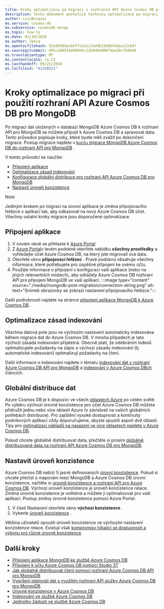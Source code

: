 ```yaml
---
title: Kroky optimalizace po migraci s rozhraním API Azure Cosmos DB pro MongoDB
description: Tento dokument poskytuje techniky optimalizace po migraci z MongoDB k rozhraní APi pro Azure Cosmos DB pro Mongo DB.
author: LuisBosquez
ms.service: cosmos-db
ms.subservice: cosmosdb-mongo
ms.topic: how-to
ms.date: 03/20/2020
ms.author: lbosq
ms.openlocfilehash: 93a9058dec66ffe2e1c7ad4b15d9bf4eba12c647
ms.sourcegitcommit: d95cab0514dd0956c13b9d64d98fdae2bc3569a0
ms.translationtype: MT
ms.contentlocale: cs-CZ
ms.lasthandoff: 09/25/2020
ms.locfileid: "91358521"
---
```

# <a name="post-migration-optimization-steps-when-using-azure-cosmos-dbs-api-for-mongodb"></a>Kroky optimalizace po migraci při použití rozhraní API Azure Cosmos DB pro MongoDB

Po migraci dat uložených v databázi MongoDB Azure Cosmos DB k rozhraní API pro MongoDB se můžete připojit k Azure Cosmos DB a spravovat data. Tento průvodce popisuje kroky, které byste měli zvážit po dokončení migrace. Postup migrace najdete v [kurzu migrace MongoDB Azure Cosmos DB do rozhraní API pro MongoDB](../dms/tutorial-mongodb-cosmos-db.md) .

V tomto průvodci se naučíte:

- [Připojení aplikace](#connect-your-application)
- [Optimalizace zásad indexování](#optimize-the-indexing-policy)
- [Konfigurace globální distribuce pro rozhraní API Azure Cosmos DB pro MongoDB](#globally-distribute-your-data)
- [Nastavit úroveň konzistence](#set-consistency-level)

> [!NOTE]
> Jediným krokem po migraci na úrovni aplikace je změna připojovacího řetězce v aplikaci tak, aby odkazoval na nový Azure Cosmos DB účet. Všechny ostatní kroky migrace jsou doporučené optimalizace.
>

## <a name="connect-your-application"></a>Připojení aplikace

1. V novém okně se přihlaste k [Azure Portal](https://www.portal.azure.com/)
2. Z [Azure Portal](https://www.portal.azure.com/)v levém podokně otevřete nabídku **všechny prostředky** a vyhledejte účet Azure Cosmos DB, na který jste migrovali svá data.
3. Otevřete okno **připojovací řetězec** . Pravé podokno obsahuje všechny informace, které potřebujete pro úspěšné připojení ke svému účtu.
4. Použijte informace o připojení v konfiguraci vaší aplikace (nebo na jiných relevantních místech), aby odrážely Azure Cosmos DB rozhraní API pro připojení MongoDB ve vaší aplikaci.
:::image type="content" source="./media/mongodb-post-migration/connection-string.png" alt-text="Snímek obrazovky se zobrazí nastavení připojovacího řetězce.":::

Další podrobnosti najdete na stránce [připojení aplikace MongoDB k Azure Cosmos DB](connect-mongodb-account.md) .

## <a name="optimize-the-indexing-policy"></a>Optimalizace zásad indexování

Všechna datová pole jsou ve výchozím nastavení automaticky indexována během migrace dat do Azure Cosmos DB. V mnoha případech je tato výchozí zásada indexování přijatelná. Obecně platí, že odebráním indexů optimalizujete požadavky na zápis a výchozí zásady indexování (tj. automatické indexování) optimalizují požadavky na čtení.

Další informace o indexování najdete v tématu [indexování dat v rozhraní Azure Cosmos DB API pro MongoDB](mongodb-indexing.md) a [indexování v Azure Cosmos DBch](index-overview.md) článcích.

## <a name="globally-distribute-your-data"></a>Globální distribuce dat

Azure Cosmos DB je k dispozici ve všech [oblastech Azure](https://azure.microsoft.com/regions/#services) po celém světě. Po výběru výchozí úrovně konzistence pro účet Azure Cosmos DB můžete přidružit jednu nebo více oblastí Azure (v závislosti na vašich globálních potřebách distribuce). Pro zajištění vysoké dostupnosti a kontinuity podnikových aplikací vždy doporučujeme, abyste spustili aspoň dvě oblasti. Tipy pro [optimalizaci nákladů na nasazení ve více oblastech najdete v Azure Cosmos DB](optimize-cost-regions.md).

Pokud chcete globálně distribuovat data, přečtěte si prosím [globálně distribuované data na rozhraní API Azure Cosmos DB pro MongoDB](tutorial-global-distribution-mongodb.md).

## <a name="set-consistency-level"></a>Nastavit úroveň konzistence

Azure Cosmos DB nabízí 5 jasně definovaných [úrovní konzistence](consistency-levels.md). Pokud si chcete přečíst o mapování mezi MongoDB a Azure Cosmos DB úrovní konzistence, načtěte si [úrovně konzistence a rozhraní API pro Azure Cosmos DB](consistency-levels-across-apis.md). Výchozí úroveň konzistence je úroveň konzistence relace. Změna úrovně konzistence je volitelná a můžete ji optimalizovat pro vaši aplikaci. Postup změny úrovně konzistence pomocí Azure Portal:

1. V části Nastavení otevřete okno **výchozí konzistence** .
2. Vyberte [úroveň konzistence](consistency-levels.md) .

Většina uživatelů opouští úroveň konzistence ve výchozím nastavení konzistence relace. Existují však [kompromisy týkající se dostupnosti a výkonu pro různé úrovně konzistence](consistency-levels-tradeoffs.md).

## <a name="next-steps"></a>Další kroky

* [Připojení aplikace MongoDB ke službě Azure Cosmos DB](connect-mongodb-account.md)
* [Připojení k účtu Azure Cosmos DB pomocí Studio 3T](mongodb-mongochef.md)
* [Jak globálně distribuovat čtení pomocí rozhraní Azure Cosmos DB API pro MongoDB](mongodb-readpreference.md)
* [Vypršení platnosti dat s využitím rozhraní API služby Azure Cosmos DB pro MongoDB](mongodb-time-to-live.md).
* [Úrovně konzistence v Azure Cosmos DB](consistency-levels.md)
* [Indexování ve službě Azure Cosmos DB](index-overview.md)
* [Jednotky žádostí ve službě Azure Cosmos DB](request-units.md)
